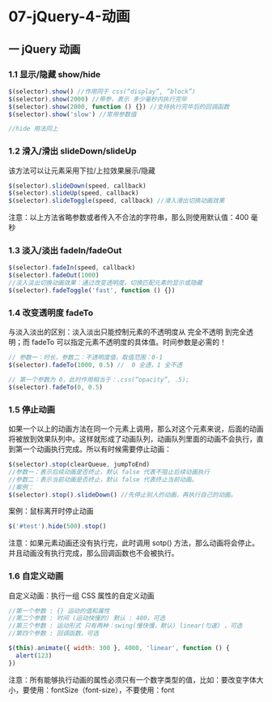 # 07-jQuery-4-动画

## 一 jQuery 动画

### 1.1 显示/隐藏 show/hide

```js
$(selector).show() //作用同于 css(“display”, ”block”)
$(selector).show(2000) //带参，表示 多少毫秒内执行完毕
$(selector).show(2000, function () {}) //支持执行完毕后的回调函数
$(selector).show('slow') //常用参数值

//hide 用法同上
```

### 1.2 滑入/滑出 slideDown/slideUp

该方法可以让元素采用下拉/上拉效果展示/隐藏

```javascript
$(selector).slideDown(speed, callback)
$(selector).slideUp(speed, callback)
$(selector).slideToggle(speed, callback) //滑入滑出切换动画效果
```

注意：以上方法省略参数或者传入不合法的字符串，那么则使用默认值：400 毫秒

### 1.3 淡入/淡出 fadeIn/fadeOut

```javascript
$(selector).fadeIn(speed, callback)
$(selector).fadeOut(1000)
//淡入淡出切换动画效果：通过改变透明度，切换匹配元素的显示或隐藏
$(selector).fadeToggle('fast', function () {})
```

### 1.4 改变透明度 fadeTo

与淡入淡出的区别：淡入淡出只能控制元素的不透明度从 完全不透明 到完全透明；而 fadeTo 可以指定元素不透明度的具体值。时间参数是必需的！

```javascript
// 参数一：时长，参数二：不透明度值，取值范围：0-1
$(selector).fadeTo(1000, 0.5) //  0 全透，1 全不透

// 第一个参数为 0，此时作用相当于：.css(“opacity”, .5);
$(selector).fadeTo(0, 0.5)
```

### 1.5 停止动画

如果一个以上的动画方法在同一个元素上调用，那么对这个元素来说，后面的动画将被放到效果队列中。这样就形成了动画队列，动画队列里面的动画不会执行，直到第一个动画执行完成。所以有时候需要停止动画：

```javascript
$(selector).stop(clearQueue, jumpToEnd)
//参数一：表示后续动画是否终止，默认 false 代表不阻止后续动画执行
//参数二：表示当前动画是否终止，默认 false 代表终止当前动画。
//案例：
$(selector).stop().slideDown() //先停止别人的动画，再执行自己的动画。
```

案例：鼠标离开时停止动画

```js
$('#test').hide(500).stop()
```

注意：如果元素动画还没有执行完，此时调用 sotp() 方法，那么动画将会停止。并且动画没有执行完成，那么回调函数也不会被执行。

### 1.6 自定义动画

自定义动画：执行一组 CSS 属性的自定义动画

```javascript
//第一个参数 : {} 运动的值和属性
//第二个参数 : 时间 (运动快慢的) 默认 : 400，可选
//第三个参数 : 运动形式 只有两种：swing(慢快慢，默认) linear(匀速) ，可选
//第四个参数 : 回调函数，可选

$(this).animate({ width: 300 }, 4000, 'linear', function () {
  alert(123)
})
```

注意：所有能够执行动画的属性必须只有一个数字类型的值，比如：要改变字体大小，要使用：fontSize（font-size），不要使用：font

